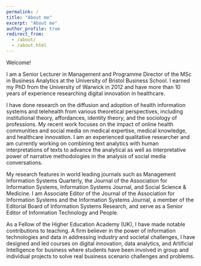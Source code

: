 ```yaml
---
permalink: /
title: "About me"
excerpt: "About me"
author_profile: true
redirect_from: 
  - /about/
  - /about.html
---
```


Welcome!  

I am a Senior Lecturer in Management and Programme Director of the MSc in Business Analytics at the University of Bristol Business School. I earned my PhD from the University of Warwick in 2012 and have more than 10 years of experience researching digital innovation in healthcare.  

I have done research on the diffusion and adoption of health information systems and telehealth from various theoretical perspectives, including institutional theory, affordances, identity theory, and the sociology of professions. My recent work focuses on the impact of online health communities and social media on medical expertise, medical knowledge, and healthcare innovation. I am an experienced qualitative researcher and am currently working on combining text analytics with human interpretations of texts to advance the analytical as well as interpretative power of narrative methodologies in the analysis of social media conversations.  

My research features in world leading journals such as Management Information Systems Quarterly, the Journal of the Association for Information Systems, Information Systems Journal, and Social Science & Medicine. I am Associate Editor of the Journal of the Association for Information Systems and the Information Systems Journal, a member of the Editorial Board of Information Systems Research, and serve as a Senior Editor of Information Technology and People.  

As a Fellow of the Higher Education Academy (UK), I have made notable contributions to teaching. A firm believer in the power of information technologies and data in addressing industry and societal challenges, I have designed and led courses on digital innovation, data analytics, and Artificial Intelligence for business where students have been involved in group and individual projects to solve real business scenario challenges and problems.